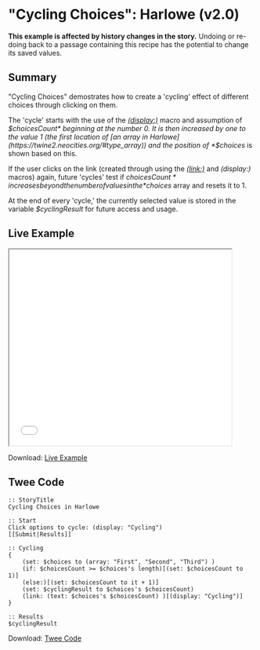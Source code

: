 # "Cycling Choices": Harlowe (v2.0)

<div class="alert information"><strong>This example is affected by history changes in the story.</strong> Undoing or re-doing back to a passage containing this recipe has the potential to change its saved values.</div>

## Summary

"Cycling Choices" demostrates how to create a 'cycling' effect of different choices through clicking on them.

The 'cycle' starts with the use of the [*(display:)*](https://twine2.neocities.org/#macro_display) macro and assumption of *$choicesCount* beginning at the number 0. It is then increased by one to the value 1 (the first location of [an array in Harlowe](https://twine2.neocities.org/#type_array)) and the position of *$choices* is shown based on this. 

If the user clicks on the link (created through using the [*(link:)*](https://twine2.neocities.org/#macro_link) and *(display:)* macros) again, future 'cycles' test if *$choicesCount* increases beyond the number of values in the *$choices* array and resets it to 1. 

At the end of every 'cycle,' the currently selected value is stored in the variable *$cyclingResult* for future access and usage.

## Live Example

<section>
<iframe src="harlowe_cycling_example.html" height=400 width=90%></iframe>


Download: <a href="harlowe_cycling_example.html" target="_blank">Live Example</a>
</section>

## Twee Code

```
:: StoryTitle
Cycling Choices in Harlowe

:: Start
Click options to cycle: (display: "Cycling")
[[Submit|Results]]

:: Cycling
{
	(set: $choices to (array: "First", "Second", "Third") )
	(if: $choicesCount >= $choices's length)[(set: $choicesCount to 1)]
	(else:)[(set: $choicesCount to it + 1)]
	(set: $cyclingResult to $choices's $choicesCount)
	(link: (text: $choices's $choicesCount) )[(display: "Cycling")]
}

:: Results
$cyclingResult
```

Download: <a href="harlowe_cycling_twee.txt" target="_blank">Twee Code</a>

